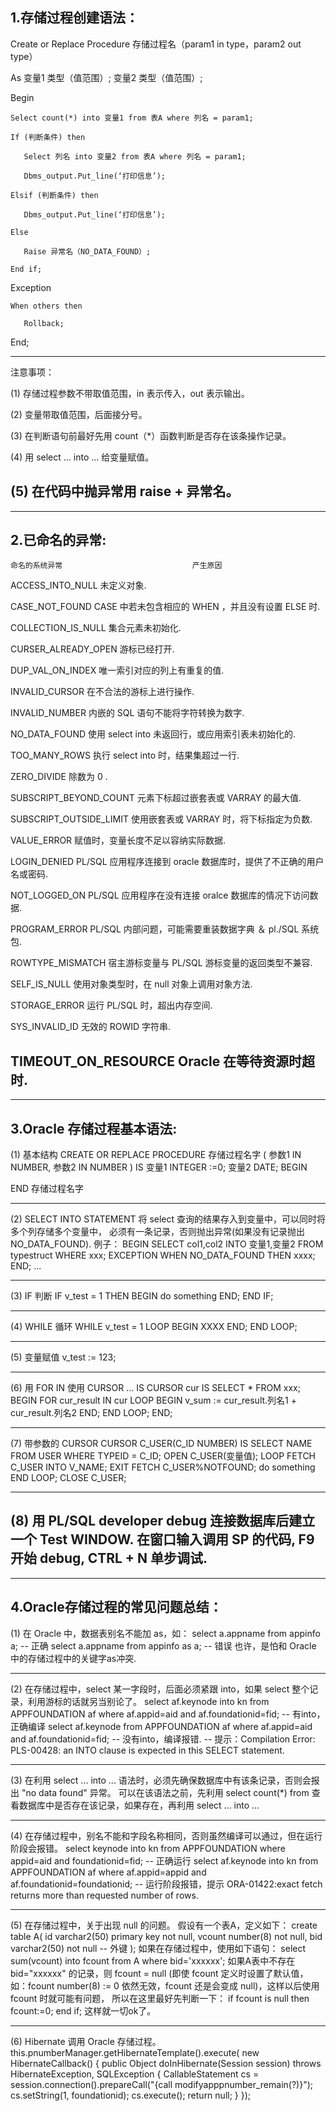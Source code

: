 1.存储过程创建语法：
-------------------------------------------------------------------------------

Create or Replace Procedure 存储过程名（param1 in type，param2 out type） 

As 
   变量1 类型（值范围）;
   变量2 类型（值范围）;

Begin

    Select count(*) into 变量1 from 表A where 列名 = param1;

    If (判断条件) then

       Select 列名 into 变量2 from 表A where 列名 = param1;

       Dbms_output.Put_line(‘打印信息’);

    Elsif (判断条件) then

       Dbms_output.Put_line(‘打印信息’);

    Else

       Raise 异常名（NO_DATA_FOUND）;

    End if;

Exception

    When others then

       Rollback;

End;

---------------------------------------------------------------------------------
注意事项：

 (1) 存储过程参数不带取值范围，in 表示传入，out 表示输出。

 (2) 变量带取值范围，后面接分号。

 (3) 在判断语句前最好先用 count（*）函数判断是否存在该条操作记录。

 (4) 用 select ... into ... 给变量赋值。

 (5) 在代码中抛异常用 raise + 异常名。
---------------------------------------------------------------------------------

---------------------------------------------------------------------------------
2.已命名的异常:
---------------------------------------------------------------------------------
    命名的系统异常                             产生原因 

   ACCESS_INTO_NULL                            未定义对象. 

   CASE_NOT_FOUND                     CASE 中若未包含相应的 WHEN ，并且没有设置 ELSE 时. 

   COLLECTION_IS_NULL                        集合元素未初始化. 

   CURSER_ALREADY_OPEN                        游标已经打开. 

   DUP_VAL_ON_INDEX                   唯一索引对应的列上有重复的值. 

   INVALID_CURSOR                         在不合法的游标上进行操作. 

   INVALID_NUMBER                    内嵌的 SQL 语句不能将字符转换为数字. 

   NO_DATA_FOUND                     使用 select into 未返回行，或应用索引表未初始化的.  

   TOO_MANY_ROWS                      执行 select into 时，结果集超过一行. 

   ZERO_DIVIDE                                 除数为 0 .

   SUBSCRIPT_BEYOND_COUNT             元素下标超过嵌套表或 VARRAY 的最大值. 

   SUBSCRIPT_OUTSIDE_LIMIT            使用嵌套表或 VARRAY 时，将下标指定为负数. 

   VALUE_ERROR                            赋值时，变量长度不足以容纳实际数据. 

   LOGIN_DENIED                    PL/SQL 应用程序连接到 oracle 数据库时，提供了不正确的用户名或密码.

   NOT_LOGGED_ON                          PL/SQL 应用程序在没有连接 oralce 数据库的情况下访问数据. 

   PROGRAM_ERROR                     PL/SQL 内部问题，可能需要重装数据字典 ＆ pl./SQL 系统包. 

   ROWTYPE_MISMATCH                 宿主游标变量与 PL/SQL 游标变量的返回类型不兼容. 

   SELF_IS_NULL                         使用对象类型时，在 null 对象上调用对象方法. 

   STORAGE_ERROR                          运行 PL/SQL 时，超出内存空间. 

   SYS_INVALID_ID                            无效的 ROWID 字符串.

   TIMEOUT_ON_RESOURCE                      Oracle 在等待资源时超时. 
------------------------------------------------------------------------------------

------------------------------------------------------------------------------------
3.Oracle 存储过程基本语法:
------------------------------------------------------------------------------------
 (1) 基本结构
  CREATE OR REPLACE PROCEDURE 存储过程名字
  (
     参数1 IN NUMBER,
     参数2 IN NUMBER
  ) IS
  变量1 INTEGER :=0;
  变量2 DATE;
  BEGIN

  END 存储过程名字

 ---------------------------------------------------------------------
 (2) SELECT INTO STATEMENT
  将 select 查询的结果存入到变量中，可以同时将多个列存储多个变量中，
  必须有一条记录，否则抛出异常(如果没有记录抛出 NO_DATA_FOUND).
  例子： 
  BEGIN
    SELECT col1,col2 INTO 变量1,变量2 FROM typestruct WHERE xxx;
    EXCEPTION
    WHEN NO_DATA_FOUND THEN
      xxxx;
  END;
  ...

 ---------------------------------------------------------------------
 (3) IF 判断
  IF v_test = 1 THEN
    BEGIN 
       do something
    END;
  END IF;

 ---------------------------------------------------------------------
 (4) WHILE 循环
  WHILE v_test = 1 LOOP
    BEGIN
       XXXX
    END;
  END LOOP;

 ---------------------------------------------------------------------
 (5) 变量赋值
  v_test := 123;

 ---------------------------------------------------------------------
 (6) 用 FOR IN 使用 CURSOR
  ...
  IS
  CURSOR cur IS SELECT * FROM xxx;
  BEGIN
     FOR cur_result IN cur LOOP
        BEGIN
            v_sum := cur_result.列名1 + cur_result.列名2
        END;
     END LOOP;
  END;
  
 ---------------------------------------------------------------------
 (7) 带参数的 CURSOR
  CURSOR C_USER(C_ID NUMBER) IS SELECT NAME FROM USER WHERE TYPEID = C_ID;
  OPEN C_USER(变量值);
  LOOP
     FETCH C_USER INTO V_NAME;
     EXIT FETCH C_USER%NOTFOUND;
     do something
  END LOOP;
  CLOSE C_USER;
 
 ---------------------------------------------------------------------
 (8) 用 PL/SQL developer debug
  连接数据库后建立一个 Test WINDOW.
  在窗口输入调用 SP 的代码, F9 开始 debug, CTRL + N 单步调试.
------------------------------------------------------------------------------------

------------------------------------------------------------------------------------
4.Oracle存储过程的常见问题总结：
------------------------------------------------------------------------------------
 (1) 在 Oracle 中，数据表别名不能加 as，如：
  select a.appname from appinfo a;    -- 正确
  select a.appname from appinfo as a; -- 错误
  也许，是怕和 Oracle 中的存储过程中的关键字as冲突.
 
 ---------------------------------------------------------------------
 (2) 在存储过程中，select 某一字段时，后面必须紧跟 into，如果 select 整个记录，利用游标的话就另当别论了。
  select af.keynode into kn from APPFOUNDATION af where af.appid=aid and af.foundationid=fid; -- 有into，正确编译
  select af.keynode from APPFOUNDATION af where af.appid=aid and af.foundationid=fid;  -- 没有into，编译报错.
  -- 提示：Compilation Error: PLS-00428: an INTO clause is expected in this SELECT statement.
 
 ---------------------------------------------------------------------
 (3) 在利用 select ... into ... 语法时，必须先确保数据库中有该条记录，否则会报出 "no data found" 异常。
  可以在该语法之前，先利用 select count(*) from 查看数据库中是否存在该记录，如果存在，再利用 select ... into ...
 
 ---------------------------------------------------------------------
 (4) 在存储过程中，别名不能和字段名称相同，否则虽然编译可以通过，但在运行阶段会报错。
  select keynode into kn from APPFOUNDATION where appid=aid and foundationid=fid; -- 正确运行
  select af.keynode into kn from APPFOUNDATION af where af.appid=appid and af.foundationid=foundationid;
  -- 运行阶段报错，提示 ORA-01422:exact fetch returns more than requested number of rows.
 
 ---------------------------------------------------------------------
 (5) 在存储过程中，关于出现 null 的问题。
  假设有一个表A，定义如下：
  create table A(
     id varchar2(50) primary key not null,
     vcount number(8) not null,
     bid varchar2(50) not null -- 外键 
  );
  如果在存储过程中，使用如下语句：
  select sum(vcount) into fcount from A where bid='xxxxxx';
  如果A表中不存在 bid="xxxxxx" 的记录，则 fcount = null (即使 fcount 定义时设置了默认值，
  如：fcount number(8) := 0 依然无效，fcount 还是会变成 null)，这样以后使用 fcount 时就可能有问题，
  所以在这里最好先判断一下：
  if fcount is null then
     fcount:=0;
  end if;
  这样就一切ok了。
  
 ---------------------------------------------------------------------
 (6) Hibernate 调用 Oracle 存储过程。
  this.pnumberManager.getHibernateTemplate().execute(
    new HibernateCallback() {
      public Object doInHibernate(Session session) throws HibernateException, SQLException {
        CallableStatement cs = session.connection().prepareCall("{call modifyapppnumber_remain(?)}");
        cs.setString(1, foundationid);
        cs.execute();
        return null;
      }
    });
